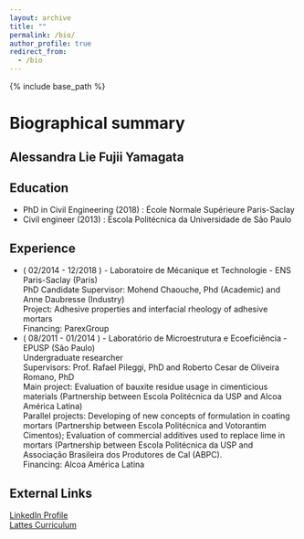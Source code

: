 ```yaml
---
layout: archive
title: ""
permalink: /bio/
author_profile: true
redirect_from:
  - /bio
---
```


{% include base_path %}


# Biographical summary
## Alessandra Lie Fujii Yamagata

## Education
- PhD in Civil Engineering (2018) : École Normale Supérieure Paris-Saclay
- Civil engineer (2013) : Escola Politécnica da Universidade de São Paulo

## Experience
- ( 02/2014 - 12/2018 ) - Laboratoire de Mécanique et Technologie - ENS Paris-Saclay (Paris)<br/>
    PhD Candidate
    Supervisor: Mohend Chaouche, Phd (Academic) and Anne Daubresse (Industry)<br/>
    Project: Adhesive properties and interfacial rheology of adhesive mortars<br/>
    Financing: ParexGroup<br/>
- ( 08/2011 - 01/2014 ) - Laboratório de Microestrutura e Ecoeficiência - EPUSP (São Paulo)<br/>
    Undergraduate researcher<br/>
    Supervisors: Prof. Rafael Pileggi, PhD and Roberto Cesar de Oliveira Romano, PhD<br/>
    Main project: Evaluation of bauxite residue usage in cimenticious materials (Partnership between Escola Politécnica da USP and Alcoa América Latina)<br/>
    Parallel projects: Developing of new concepts of formulation in coating mortars (Partnership between Escola Politécnica and Votorantim Cimentos); Evaluation of commercial additives used to replace lime in mortars (Partnership between Escola Politécnica da USP and Associação Brasileira dos Produtores de Cal (ABPC).<br/>
    Financing: Alcoa América Latina
  
## External Links
[LinkedIn Profile](http://linkedin.com/in/alfujii)<br/>
[Lattes Curriculum](http://lattes.cnpq.br/7932148707851149)

  
  
